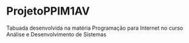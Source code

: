 # ProjetoPPIM1AV
Tabuada desenvolvida na matéria Programação para Internet no curso Análise e Desenvolvimento de Sistemas
